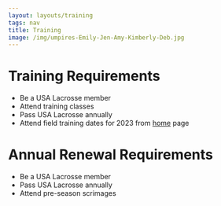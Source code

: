 ```yaml
---
layout: layouts/training
tags: nav
title: Training
image: /img/umpires-Emily-Jen-Amy-Kimberly-Deb.jpg
---
```

# Training Requirements
- Be a USA Lacrosse member
- Attend training classes
- Pass USA Lacrosse annually
- Attend field training dates for 2023 from [home](/) page

# Annual Renewal Requirements
- Be a USA Lacrosse member
- Pass USA Lacrosse annually
- Attend pre-season scrimages

